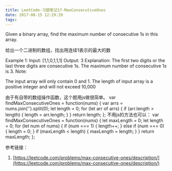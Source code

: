 ```yaml
---
title: LeetCode-习题笔记17-MaxConsecutiveOnes
date: 2017-08-15 12:29:29
tags:
---
```



Given a binary array, find the maximum number of consecutive 1s in this array.

给出一个二进制的数组，找出用连续1表示的最大的数


Example 1:
Input: [1,1,0,1,1,1]
Output: 3
Explanation: The first two digits or the last three digits are consecutive 1s.
    The maximum number of consecutive 1s is 3.
Note:

The input array will only contain 0 and 1.
The length of input array is a positive integer and will not exceed 10,000


由于有自带的数组操作函数，这个题用js做很简单。
	var findMaxConsecutiveOnes = function(nums) {
	    var arrs = nums.join('').split(0);
	    let length = 0;
	    for (let arr of arrs) {
	        if (arr.length > length) {
	            length = arr.length;
	        }
	    }
	    return length;
	};
不用js的方法也可以：
	var findMaxConsecutiveOnes = function(nums) {
	    let maxLength = 0;
	    let length = 0;
	    for (let num of nums) {
	        if (num === 1) {
	            length++;
	        } else if (num === 0) {
	            length = 0;
	        }
	        if (maxLength < length) {
	            maxLength = length;
	        }
	    }
	    return maxLength;
	};



参考链接：

1. [https://leetcode.com/problems/max-consecutive-ones/description/](https://leetcode.com/problems/max-consecutive-ones/description/)